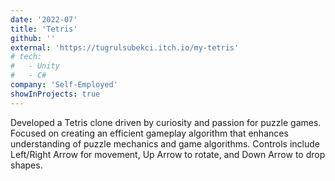 ```yaml
---
date: '2022-07'
title: 'Tetris'
github: ''
external: 'https://tugrulsubekci.itch.io/my-tetris'
# tech:
#   - Unity
#   - C#
company: 'Self-Employed'
showInProjects: true
---
```


Developed a Tetris clone driven by curiosity and passion for puzzle games. Focused on creating an efficient gameplay algorithm that enhances understanding of puzzle mechanics and game algorithms. Controls include Left/Right Arrow for movement, Up Arrow to rotate, and Down Arrow to drop shapes.
